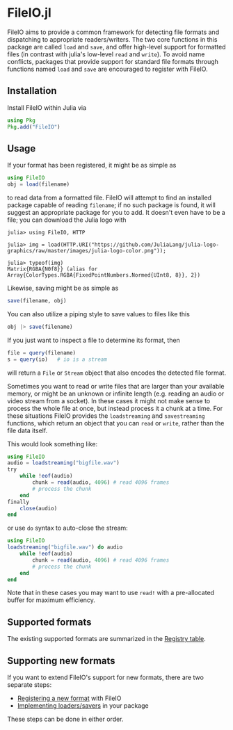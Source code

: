 # FileIO.jl

FileIO aims to provide a common framework for detecting file formats
and dispatching to appropriate readers/writers.  The two core
functions in this package are called `load` and `save`, and offer
high-level support for formatted files (in contrast with julia's
low-level `read` and `write`).  To avoid name conflicts, packages that
provide support for standard file formats through functions named
`load` and `save` are encouraged to register with FileIO.

## Installation

Install FileIO within Julia via

```julia
using Pkg
Pkg.add("FileIO")
```

## Usage

If your format has been registered, it might be as simple as

```julia
using FileIO
obj = load(filename)
```

to read data from a formatted file. FileIO will attempt to find
an installed package capable of reading `filename`; if no such
package is found, it will suggest an appropriate package for you
to add. It doesn't even have to be a file; you can download the Julia logo
with

```jldoctest
julia> using FileIO, HTTP

julia> img = load(HTTP.URI("https://github.com/JuliaLang/julia-logo-graphics/raw/master/images/julia-logo-color.png"));

julia> typeof(img)
Matrix{RGBA{N0f8}} (alias for Array{ColorTypes.RGBA{FixedPointNumbers.Normed{UInt8, 8}}, 2})
```

Likewise, saving might be as simple as

```julia
save(filename, obj)
```

You can also utilize a piping style to save values to files like this

```julia
obj |> save(filename)
```

If you just want to inspect a file to determine its format, then

```julia
file = query(filename)
s = query(io)   # io is a stream
```

will return a `File` or `Stream` object that also encodes the detected
file format.

Sometimes you want to read or write files that are larger than your available
memory, or might be an unknown or infinite length (e.g. reading an audio or
video stream from a socket). In these cases it might not make sense to process
the whole file at once, but instead process it a chunk at a time. For these
situations FileIO provides the `loadstreaming` and `savestreaming` functions,
which return an object that you can `read` or `write`, rather than the file data
itself.

This would look something like:

```julia
using FileIO
audio = loadstreaming("bigfile.wav")
try
    while !eof(audio)
        chunk = read(audio, 4096) # read 4096 frames
        # process the chunk
    end
finally
    close(audio)
end
```

or use `do` syntax to auto-close the stream:

```julia
using FileIO
loadstreaming("bigfile.wav") do audio
    while !eof(audio)
        chunk = read(audio, 4096) # read 4096 frames
        # process the chunk
    end
end
```

Note that in these cases you may want to use `read!` with a pre-allocated buffer
for maximum efficiency.

## Supported formats

The existing supported formats are summarized in the [Registry table](@ref).

## Supporting new formats

If you want to extend FileIO's support for new formats, there are two separate steps:

- [Registering a new format](@ref) with FileIO
- [Implementing loaders/savers](@ref) in your package

These steps can be done in either order.
